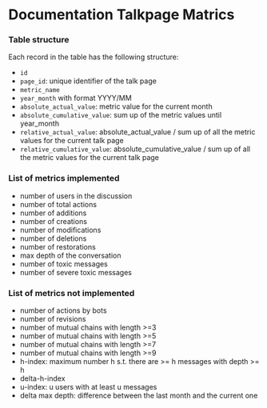 # Documentation Talkpage Matrics

### Table structure

Each record in the table has the following structure:
- `id`
- `page_id`: unique identifier of the talk page
- `metric_name`
- `year_month` with format YYYY/MM
- `absolute_actual_value`: metric value for the current month
- `absolute_cumulative_value`: sum up of the metric values until year_month
- `relative_actual_value`: absolute_actual_value / sum up of all the metric values for the current talk page
- `relative_cumulative_value`: absolute_cumulative_value / sum up of all the metric values for the current talk page

### List of metrics implemented
- number of users in the discussion
- number of total actions
- number of additions
- number of creations
- number of modifications
- number of deletions
- number of restorations
- max depth of the conversation
- number of toxic messages
- number of severe toxic messages



### List of metrics not implemented
- number of actions by bots
- number of revisions
- number of mutual chains with length >=3
- number of mutual chains with length >=5
- number of mutual chains with length >=7
- number of mutual chains with length >=9
- h-index: maximum number h s.t. there are >= h messages with depth >= h
- delta-h-index
- u-index: u users with at least u messages
- delta max depth: difference between the last month and the current one